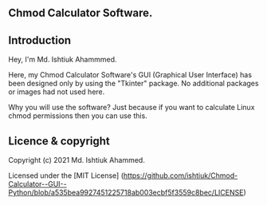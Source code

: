 ## Chmod Calculator Software.

## Introduction

Hey, I'm Md. Ishtiuk Ahammmed.

Here, my Chmod Calculator Software's GUI (Graphical User Interface) has been designed only by using the "Tkinter" package. No additional packages or images had not used here.

Why you will use the software?
Just because if you want to calculate Linux chmod permissions then you can use this.


## Licence & copyright

Copyright (c) 2021 Md. Ishtiuk Ahammed.

Licensed under the [MIT License] (https://github.com/ishtiuk/Chmod-Calculator--GUI--Python/blob/a535bea9927451225718ab003ecbf5f3559c8bec/LICENSE)
